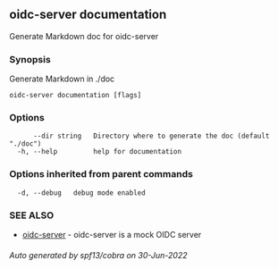## oidc-server documentation

Generate Markdown doc for oidc-server

### Synopsis

Generate Markdown in ./doc

```
oidc-server documentation [flags]
```

### Options

```
      --dir string   Directory where to generate the doc (default "./doc")
  -h, --help         help for documentation
```

### Options inherited from parent commands

```
  -d, --debug   debug mode enabled
```

### SEE ALSO

* [oidc-server](oidc-server.md)	 - oidc-server is a mock OIDC server

###### Auto generated by spf13/cobra on 30-Jun-2022
